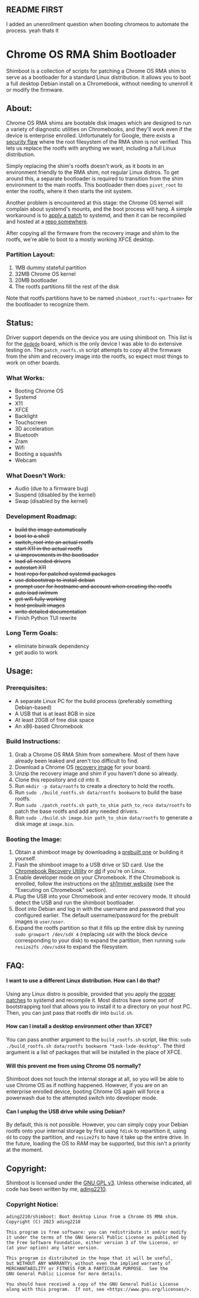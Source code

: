## README FIRST
I added an unenrollment question when booting chromeos to automate the process. yeah thats it

# Chrome OS RMA Shim Bootloader

Shimboot is a collection of scripts for patching a Chrome OS RMA shim to serve as a bootloader for a standard Linux distribution. It allows you to boot a full desktop Debian install on a Chromebook, without needing to unenroll it or modify the firmware.

## About:
Chrome OS RMA shims are bootable disk images which are designed to run a variety of diagnostic utilities on Chromebooks, and they'll work even if the device is enterprise enrolled. Unfortunately for Google, there exists a [security flaw](https://sh1mmer.me/) where the root filesystem of the RMA shim is not verified. This lets us replace the rootfs with anything we want, including a full Linux distribution.

Simply replacing the shim's rootfs doesn't work, as it boots in an environment friendly to the RMA shim, not regular Linux distros. To get around this, a separate bootloader is required to transition from the shim environment to the main rootfs. This bootloader then does `pivot_root` to enter the rootfs, where it then starts the init system.

Another problem is encountered at this stage: the Chrome OS kernel will complain about systemd's mounts, and the boot process will hang. A simple workaround is to [apply a patch](https://github.com/ading2210/chromeos-systemd) to systemd, and then it can be recompiled and hosted at a [repo somewhere](https://shimboot.ading.dev/debian/).

After copying all the firmware from the recovery image and shim to the rootfs, we're able to boot to a mostly working XFCE desktop.

### Partition Layout:
1. 1MB dummy stateful partition
2. 32MB Chrome OS kernel
3. 20MB bootloader
4. The rootfs partitions fill the rest of the disk

Note that rootfs partitions have to be named `shimboot_rootfs:<partname>` for the bootloader to recognize them.

## Status:
Driver support depends on the device you are using shimboot on. This list is for the [`dedede`](https://chrome100.dev/board/dedede/) board, which is the only device I was able to do extensive testing on. The `patch_rootfs.sh` script attempts to copy all the firmware from the shim and recovery image into the rootfs, so expect most things to work on other boards.

### What Works:
- Booting Chrome OS
- Systemd
- X11
- XFCE
- Backlight
- Touchscreen
- 3D acceleration
- Bluetooth
- Zram
- Wifi
- Booting a squashfs
- Webcam

### What Doesn't Work:
- Audio (due to a firmware bug)
- Suspend (disabled by the kernel)
- Swap (disabled by the kernel)

### Development Roadmap:
- ~~build the image automatically~~
- ~~boot to a shell~~
- ~~switch_root into an actual rootfs~~
- ~~start X11 in the actual rootfs~~
- ~~ui improvements in the bootloader~~
- ~~load all needed drivers~~
- ~~autostart X11~~
- ~~host repo for patched systemd packages~~
- ~~use debootstrap to install debian~~
- ~~prompt user for hostname and account when creating the rootfs~~
- ~~auto load iwlmvm~~
- ~~get wifi fully working~~
- ~~host prebuilt images~~
- ~~write detailed documentation~~
- Finish Python TUI rewrite

### Long Term Goals:
- eliminate binwalk dependency
- get audio to work

## Usage:

### Prerequisites:
- A separate Linux PC for the build process (preferably something Debian-based)
- A USB that is at least 8GB in size
- At least 20GB of free disk space
- An x86-based Chromebook

### Build Instructions:
1. Grab a Chrome OS RMA Shim from somewhere. Most of them have already been leaked and aren't too difficult to find.
2. Download a Chrome OS [recovery image](https://chromiumdash.appspot.com/serving-builds?deviceCategory=ChromeOS) for your board.
3. Unzip the recovery image and shim if you haven't done so already.
4. Clone this repository and cd into it.
5. Run `mkdir -p data/rootfs` to create a directory to hold the rootfs.
6. Run `sudo ./build_rootfs.sh data/rootfs bookworm` to build the base rootfs.
7. Run `sudo ./patch_rootfs.sh path_to_shim path_to_reco data/rootfs` to patch the base rootfs and add any needed drivers.
8. Run `sudo ./build.sh image.bin path_to_shim data/rootfs` to generate a disk image at `image.bin`. 

### Booting the Image:
1. Obtain a shimboot image by downloading a [prebuilt one](https://dl.ading.dev/shimboot/) or building it yourself. 
2. Flash the shimboot image to a USB drive or SD card. Use the [Chromebook Recovery Utility](https://chrome.google.com/webstore/detail/chromebook-recovery-utili/pocpnlppkickgojjlmhdmidojbmbodfm) or [dd](https://linux.die.net/man/1/dd) if you're on Linux.
3. Enable developer mode on your Chromebook. If the Chromebook is enrolled, follow the instructions on the [sh1mmer website](https://sh1mmer.me) (see the "Executing on Chromebook" section).
4. Plug the USB into your Chromebook and enter recovery mode. It should detect the USB and run the shimboot bootloader.
5. Boot into Debian and log in with the username and password that you configured earlier. The default username/password for the prebuilt images is `user/user`.
6. Expand the rootfs partition so that it fills up the entire disk by running `sudo growpart /dev/sdX 4` (replacing `sdX` with the block device corresponding to your disk) to expand the partition, then running `sudo resize2fs /dev/sdX4` to expand the filesystem.

## FAQ:

#### I want to use a different Linux distribution. How can I do that?
Using any Linux distro is possible, provided that you apply the [proper patches](https://github.com/ading2210/chromeos-systemd) to systemd and recompile it. Most distros have some sort of bootstrapping tool that allows you to install it to a directory on your host PC. Then, you can just pass that rootfs dir into `build.sh`.

#### How can I install a desktop environment other than XFCE?
You can pass another argument to the `build_rootfs.sh` script, like this: `sudo ./build_rootfs.sh data/rootfs bookworm "task-lxde-desktop"`. The third argument is a list of packages that will be installed in the place of XFCE. 

#### Will this prevent me from using Chrome OS normally?
Shimboot does not touch the internal storage at all, so you will be able to use Chrome OS as if nothing happened. However, if you are on an enterprise enrolled device, booting Chrome OS again will force a powerwash due to the attempted switch into developer mode.

#### Can I unplug the USB drive while using Debian?
By default, this is not possible. However, you can simply copy your Debian rootfs onto your internal storage by first using `fdisk` to repartition it, using `dd` to copy the partition, and `resize2fs` to have it take up the entire drive. In the future, loading the OS to RAM may be supported, but this isn't a priority at the moment.

## Copyright:
Shimboot is licensed under the [GNU GPL v3](https://www.gnu.org/licenses/gpl-3.0.txt). Unless otherwise indicated, all code has been written by me, [ading2210](https://github.com/ading2210).

### Copyright Notice:
```
ading2210/shimboot: Boot desktop Linux from a Chrome OS RMA shim.
Copyright (C) 2023 ading2210

This program is free software: you can redistribute it and/or modify
it under the terms of the GNU General Public License as published by
the Free Software Foundation, either version 3 of the License, or
(at your option) any later version.

This program is distributed in the hope that it will be useful,
but WITHOUT ANY WARRANTY; without even the implied warranty of
MERCHANTABILITY or FITNESS FOR A PARTICULAR PURPOSE.  See the
GNU General Public License for more details.

You should have received a copy of the GNU General Public License
along with this program.  If not, see <https://www.gnu.org/licenses/>.
```
